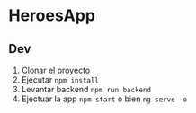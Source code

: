# HeroesApp

## Dev

1. Clonar el proyecto
2. Ejecutar ```npm install```
3. Levantar backend ```npm run backend```
4. Ejectuar la app ```npm start``` o bien ```ng serve -o```